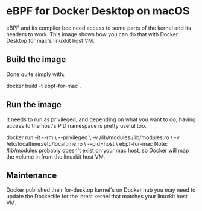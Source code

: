 # eBPF for Docker Desktop on macOS

eBPF and its compiler bcc need access to some parts of the kernel and its headers to work. This image shows how you can do that with Docker Desktop for mac's linuxkit host VM.

## Build the image

Done quite simply with:

docker build -t ebpf-for-mac .

## Run the image

It needs to run as privileged, and depending on what you want to do, having access to the host's PID namespace is pretty useful too.

docker run -it --rm \ 
  --privileged \ 
  -v /lib/modules:/lib/modules:ro \ 
  -v /etc/localtime:/etc/localtime:ro \ 
  --pid=host \ 
  ebpf-for-mac
Note: /lib/modules probably doesn't exist on your mac host, so Docker will map the volume in from the linuxkit host VM.

## Maintenance

Docker published their for-desktop kernel's on Docker hub you may need to update the Dockerfile for the latest kernel that matches your linuxkit host VM.